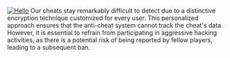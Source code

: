 [![Hello](https://i.ibb.co/ZmQjscX/2twsgsy2.jpg)](https://discord.gg/87M6hUbmTk)
Our cheats stay remarkably difficult to detect due to a distinctive encryption technique customized for every user. This personalized approach ensures that the anti-cheat system cannot track the cheat's data. However, it is essential to refrain from participating in aggressive hacking activities, as there is a potential risk of being reported by fellow players, leading to a subsequent ban.
